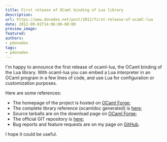```yaml
---
title: First release of OCaml binding of Lua library
description:
url: https://www.donadeo.net/post/2012/first-release-of-ocaml-lua
date: 2012-09-01T14:06:00-00:00
preview_image:
featured:
authors:
- pdonadeo
tags:
- pdonadeo
---
```


<div>
<p class="noindent">I'm happy to announce the first release of ocaml-lua, the OCaml binding of the Lua library. With ocaml-lua you can embed a Lua interpreter in an OCaml program in a few lines of code, and use Lua for configuration or customization purposes.</p>

<p class="noindent">Here are some references:</p>

<ul>
  <li>The homepage of the project is hosted on <a href="https://ocaml-lua.forge.ocamlcore.org/">OCaml Forge</a>;</li>

  <li>The complete library reference (ocamldoc generated) is <a href="%20https://ocaml-lua.forge.ocamlcore.org/api-lua/">here</a>;</li>

  <li>Source tarballs are on the download page on <a href="https://forge.ocamlcore.org/frs/?group_id=167">OCaml Forge</a>;</li>

  <li>The official GIT repository is <a href="https://forge.ocamlcore.org/scm/browser.php?group_id=167">here</a>;</li>

  <li>Bug reports and feature requests are on my page on <a href="https://github.com/pdonadeo/ocaml-lua/issues">GitHub</a>.</li>
</ul>

<p class="noindent">I hope it could be useful.</p>
</div>
